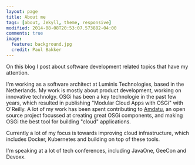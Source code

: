 ```yaml
---
layout: page
title: About me
tags: [about, Jekyll, theme, responsive]
modified: 2014-08-08T20:53:07.573882-04:00
comments: true
image:
  feature: background.jpg
  credit: Paul Bakker
---
```


On this blog I post about software development related topics that have my attention.

I'm working as a software architect at Luminis Technologies, based in the Netherlands. My work is mostly about product development, working on innovative technolgy. OSGi has been a key technologie in the past few years, which resulted in publishing "Modular Cloud Apps with OSGi" with O'Reilly. A lot of my work has been spent contributing to [Amdatu](http://amdatu.org), an open source project focussed at creating great OSGi components, and making OSGi the best tool for building "cloud" applications. 

Currently a lot of my focus is towards improving cloud infrastructure, which includes Docker, Kubernetes and building on top of these tools.

I'm speaking at a lot of tech conferences, including JavaOne, GeeCon and Devoxx.